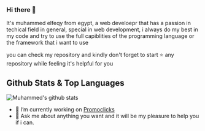 ### Hi there 👋

<!--
**osclancer/osclancer** is a ✨ _special_ ✨ repository because its `README.md` (this file) appears on your GitHub profile.
-->
It's muhammed elfeqy from egypt, a web develoepr that has a passion in techical field in general, special in web development, i always do my best in my code and try to use the full capiblities of the programming language or the framework that i want to use

you can check my repository and kindly don't forget to start ⭐ any repository while feeling it's helpful for you

## Github Stats & Top Languages

![Muhammed's github stats](https://github-readme-stats.vercel.app/api?username=osclancer&show_icons=true&theme=material-palenight&count_private=true)


- 🔭 I’m currently working on [Promoclicks](https://promoclicks.net)
- 💬 Ask me about anything you want and it will be my pleasure to help you if i can.
